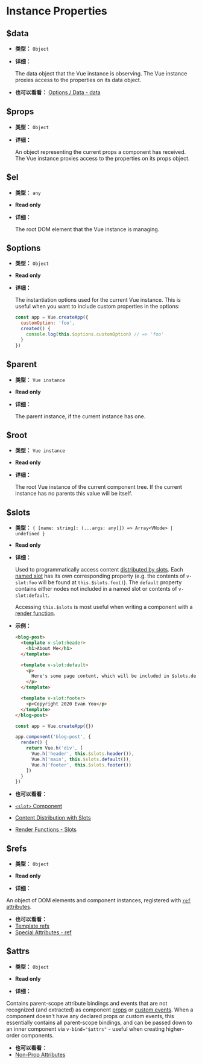 # Instance Properties

## $data

- **类型：** `Object`

- **详细：**

  The data object that the Vue instance is observing. The Vue instance proxies access to the properties on its data object.

-  **也可以看看：** [Options / Data - data](./options-data.html#data-2)

## $props

- **类型：** `Object`

- **详细：**

  An object representing the current props a component has received. The Vue instance proxies access to the properties on its props object.

## $el

- **类型：** `any`

- **Read only**

- **详细：**

  The root DOM element that the Vue instance is managing.

## $options

- **类型：** `Object`

- **Read only**

- **详细：**

  The instantiation options used for the current Vue instance. This is useful when you want to include custom properties in the options:

  ```js
  const app = Vue.createApp({
    customOption: 'foo',
    created() {
      console.log(this.$options.customOption) // => 'foo'
    }
  })
  ```

## $parent

- **类型：** `Vue instance`

- **Read only**

- **详细：**

  The parent instance, if the current instance has one.

## $root

- **类型：** `Vue instance`

- **Read only**

- **详细：**

  The root Vue instance of the current component tree. If the current instance has no parents this value will be itself.

## $slots

- **类型：** `{ [name: string]: (...args: any[]) => Array<VNode> | undefined }`

- **Read only**

- **详细：**

  Used to programmatically access content [distributed by slots](../guide/component-basics.html#content-distribution-with-slots). Each [named slot](../guide/component-slots.html#named-slots) has its own corresponding property (e.g. the contents of `v-slot:foo` will be found at `this.$slots.foo()`). The `default` property contains either nodes not included in a named slot or contents of `v-slot:default`.

  Accessing `this.$slots` is most useful when writing a component with a [render function](../guide/render-function.html).

- **示例：**

  ```html
  <blog-post>
    <template v-slot:header>
      <h1>About Me</h1>
    </template>

    <template v-slot:default>
      <p>
        Here's some page content, which will be included in $slots.default.
      </p>
    </template>

    <template v-slot:footer>
      <p>Copyright 2020 Evan You</p>
    </template>
  </blog-post>
  ```

  ```js
  const app = Vue.createApp({})

  app.component('blog-post', {
    render() {
      return Vue.h('div', [
        Vue.h('header', this.$slots.header()),
        Vue.h('main', this.$slots.default()),
        Vue.h('footer', this.$slots.footer())
      ])
    }
  })
  ```

-  **也可以看看：**
  - [`<slot>` Component](built-in-components.html#slot)
  - [Content Distribution with Slots](../guide/component-basics.html#content-distribution-with-slots)
  - [Render Functions - Slots](..guide/render-function.html#slots)

## $refs

- **类型：** `Object`

- **Read only**

- **详细：**

An object of DOM elements and component instances, registered with [`ref` attributes](../guide/component-template-refs.html).

-  **也可以看看：**
  - [Template refs](../guide/component-template-refs.html)
  - [Special Attributes - ref](./special-attributes.md#ref)

## $attrs

- **类型：** `Object`

- **Read only**

- **详细：**

Contains parent-scope attribute bindings and events that are not recognized (and extracted) as component [props](./options-data.html#props) or [custom events](./options-data.html#emits). When a component doesn't have any declared props or custom events, this essentially contains all parent-scope bindings, and can be passed down to an inner component via `v-bind="$attrs"` - useful when creating higher-order components.

-  **也可以看看：**
  - [Non-Prop Attributes](../guide/component-props.html#non-prop-attributes)
